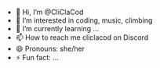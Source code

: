 - 👋 Hi, I’m @CliClaCod
- 👀 I’m interested in coding, music, climbing
- 🌱 I’m currently learning ...
- 📫 How to reach me cliclacod on Discord
- 😄 Pronouns: she/her
- ⚡ Fun fact: ...

<!---
CliClaCod/CliClaCod is a ✨ special ✨ repository because its `README.md` (this file) appears on your GitHub profile.
You can click the Preview link to take a look at your changes.
--->
